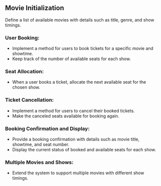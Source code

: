 ## Movie Initialization

Define a list of available movies with details such as title, genre, and show timings.

  ### User Booking:

  * Implement a method for users to book tickets for a specific movie and showtime.
  * Keep track of the number of available seats for each show.

  ### Seat Allocation:

  * When a user books a ticket, allocate the next available seat for the chosen show.

  ### Ticket Cancellation:

  * Implement a method for users to cancel their booked tickets.
  * Make the canceled seats available for booking again.

  ### Booking Confirmation and Display:

  * Provide a booking confirmation with details such as movie title, showtime, and seat number.
  * Display the current status of booked and available seats for each show.

  ### Multiple Movies and Shows:

  * Extend the system to support multiple movies with different show timings.
